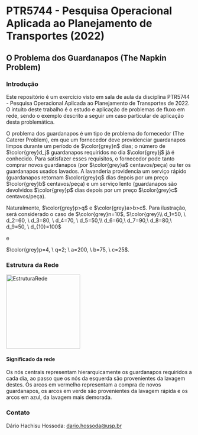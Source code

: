 # PTR5744 - Pesquisa Operacional Aplicada ao Planejamento de Transportes (2022)

## O Problema dos Guardanapos (The Napkin Problem)

### Introdução
Este repositório é um exercício visto em sala de aula da disciplina PTR5744 - Pesquisa Operacional Aplicada ao Planejamento de Transportes de 2022. O intuito deste trabalho é o estudo e aplicação de problemas de fluxo em rede, sendo o exemplo descrito a seguir um caso particular de aplicação desta problemática.


O problema dos guardanapos é um tipo de problema do fornecedor (The Caterer Problem), em que um fornecedor deve providenciar guardanapos limpos durante um período de $\color{grey}n$ dias; o número de $\color{grey}d_j$ guardanapos requiridos no dia $\color{grey}j$ já é conhecido. Para satisfazer esses requisitos, o fornecedor pode tanto comprar novos guardanapos (por $\color{grey}a$ centavos/peça) ou ter os guardanapos usados lavados. A lavanderia providencia um serviço rápido (guardanapos retornam $\color{grey}q$ dias depois por um preço $\color{grey}b$ centavos/peça) e um serviço lento (guardanapos são devolvidos $\color{grey}p$ dias depois por um preço $\color{grey}c$ centavos/peça).

Naturalmente, $\color{grey}p>q$  e  $\color{grey}a>b>c$. Para ilustração, será considerado o caso de $\color{grey}n=10$, $\color{grey}\\ d_1=50, \ d_2=60, \ d_3=80, \ d_4=70, \ d_5=50,\\ d_6=60,\ d_7=90,\ d_8=80,\ d_9=50, \ d_{10}=100$

 e

 $\color{grey}p=4, \ q=2; \ a=200, \  b=75, \ c=25$.

### Estrutura da Rede

<img src="https://user-images.githubusercontent.com/58784697/170773185-10dcbed1-3090-4203-b863-e00b57c8128d.svg" alt="EstruturaRede" style="width:200px;"/>

#### Significado da rede

Os nós centrais representam hierarquicamente os guardanapos requiridos a cada dia, ao passo que os nós da esquerda são provenientes da lavagem destes. Os arcos em vermelho representam a compra de novos guardanapos, os arcos em verde são provenientes da lavagem rápida e os arcos em azul, da lavagem mais demorada.


### Contato
Dário Hachisu Hossoda: dario.hossoda@usp.br
